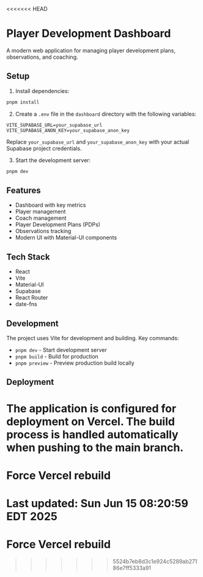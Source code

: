 <<<<<<< HEAD
# Player Development Dashboard

A modern web application for managing player development plans, observations, and coaching.

## Setup

1. Install dependencies:
```bash
pnpm install
```

2. Create a `.env` file in the `dashboard` directory with the following variables:
```
VITE_SUPABASE_URL=your_supabase_url
VITE_SUPABASE_ANON_KEY=your_supabase_anon_key
```

Replace `your_supabase_url` and `your_supabase_anon_key` with your actual Supabase project credentials.

3. Start the development server:
```bash
pnpm dev
```

## Features

- Dashboard with key metrics
- Player management
- Coach management
- Player Development Plans (PDPs)
- Observations tracking
- Modern UI with Material-UI components

## Tech Stack

- React
- Vite
- Material-UI
- Supabase
- React Router
- date-fns

## Development

The project uses Vite for development and building. Key commands:

- `pnpm dev` - Start development server
- `pnpm build` - Build for production
- `pnpm preview` - Preview production build locally

## Deployment

The application is configured for deployment on Vercel. The build process is handled automatically when pushing to the main branch. 
=======
# Force Vercel rebuild

# Last updated: Sun Jun 15 08:20:59 EDT 2025
# Force Vercel rebuild
>>>>>>> 5524b7eb8d3c1e924c5289ab27186e7ff5333a91
